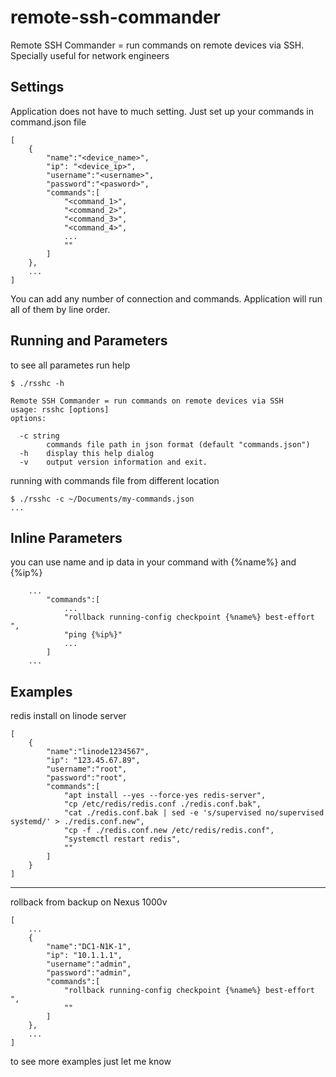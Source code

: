 # remote-ssh-commander
Remote SSH Commander = run commands on remote devices via SSH. Specially useful for network engineers

## Settings

Application does not have to much setting. Just set up your commands in command.json file

~~~
[
    {
        "name":"<device_name>",
        "ip": "<device_ip>",
        "username":"<username>",
        "password":"<pasword>",
        "commands":[
            "<command_1>",
            "<command_2>",
            "<command_3>",
            "<command_4>",
            ...
            ""
        ]
    },
    ...
]
~~~

You can add any number of connection and commands. Application will run all of them by line order.

## Running and Parameters

to see all parametes run help

~~~
$ ./rsshc -h

Remote SSH Commander = run commands on remote devices via SSH
usage: rsshc [options]
options:

  -c string
    	commands file path in json format (default "commands.json")
  -h	display this help dialog
  -v	output version information and exit.
~~~

running with commands file from different location

~~~
$ ./rsshc -c ~/Documents/my-commands.json
...
~~~
## Inline Parameters

you can use name and ip data in your command with
{%name%} and {%ip%}

~~~
    ...
        "commands":[
            ...
            "rollback running-config checkpoint {%name%} best-effort ",
            "ping {%ip%}"
            ...
        ]
    ...
~~~

## Examples

redis install on linode server 

~~~
[
    {
        "name":"linode1234567",
        "ip": "123.45.67.89",
        "username":"root",
        "password":"root",
        "commands":[
            "apt install --yes --force-yes redis-server",
            "cp /etc/redis/redis.conf ./redis.conf.bak",
            "cat ./redis.conf.bak | sed -e 's/supervised no/supervised systemd/' > ./redis.conf.new",
            "cp -f ./redis.conf.new /etc/redis/redis.conf",
            "systemctl restart redis",
            ""
        ]
    }
]
~~~

---

rollback from backup on Nexus 1000v

~~~
[
    ...
    {
        "name":"DC1-N1K-1",
        "ip": "10.1.1.1",
        "username":"admin",
        "password":"admin",
        "commands":[
            "rollback running-config checkpoint {%name%} best-effort ",
            ""
        ]
    },
    ...
]
~~~

to see more examples just let me know